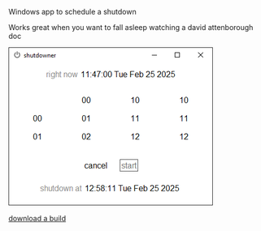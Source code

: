 Windows app to schedule a shutdown

Works great when you want to fall asleep watching a david attenborough doc

![Shutdowner Screenshot](art/shutdowner.png)

[download a build](https://github.com/hvrc/shutdowner/releases/download/v1.0.0/shutdowner-windows.zip)
